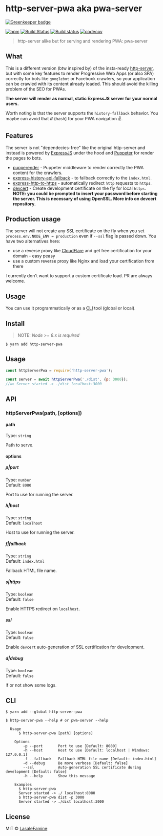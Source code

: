 # http-server-pwa aka pwa-server
[![Greenkeeper badge](https://badges.greenkeeper.io/LasaleFamine/http-server-pwa.svg)](https://greenkeeper.io/)

[![npm](https://img.shields.io/npm/v/http-server-pwa.svg?style=flat)](https://github.com/LasaleFamine/http-server-pwa) [![Build Status](https://travis-ci.org/LasaleFamine/http-server-pwa.svg?branch=master&style=flat)](https://travis-ci.org/LasaleFamine/http-server-pwa) [![Build status](https://ci.appveyor.com/api/projects/status/k5ssy06tt4ru1269?svg=true&style=flat)](https://ci.appveyor.com/project/LasaleFamine/http-server-pwa) [![codecov](https://codecov.io/gh/LasaleFamine/http-server-pwa/badge.svg?branch=master&style=flat)](https://codecov.io/gh/LasaleFamine/http-server-pwa?branch=master)

> http-server alike but for serving and rendering PWA: pwa-server

## What

This is a different version (btw inspired by) of the insta-ready [http-server](https://github.com/indexzero/http-server), but with some key features to render Progressive Web Apps (or also SPA) correctly for bots like `googlebot` or Facebook crawlers, so your application can be crawled with its content already loaded. This should avoid the killing problem of the SEO for PWAs.

**The server will render as normal, static ExpressJS server for your normal users.**

Worth noting is that the server supports the `history-fallback` behavior. You maybe can avoid that ***#*** (hash) for your PWA navigation ✌️.

## Features

The server is not "dependecies-free" like the original http-server and instead is powered by [ExpressJS](https://github.com/expressjs/express) under the hood and [Puppeter](https://github.com/GoogleChrome/puppeteer/) for render the pages to bots.

* [pupperender](https://github.com/LasaleFamine/pupperender) - Puppeter middleware to render correctly the PWA content for the crawlers.
* [express-history-api-fallback](https://www.npmjs.com/package/express-history-api-fallback) - to fallback correctly to the `index.html`.
* [express-http-to-https](https://www.npmjs.com/package/express-http-to-https) - automatically redirect `http` requests to `https`.
* [devcert](https://github.com/davewasmer/devcert) - Create development certificate on the fly for local `https`. **NOTE: you could be prompted to insert your password before starting the server. This is necessary of using OpenSSL. More info on devcert repository.**

## Production usage

The server will not create any SSL certificate on the fly when you set `process.env.NODE_ENV = production` even if `--ssl` flag is passed down.
You have two alternatives here:
- use a reverse proxy like [CloudFlare](https://cloudflare.com) and get free certification for your domain - easy peasy
- use a custom reverse proxy like Nginx and load your certification from there

I currently don't want to support a custom certificate load. PR are always welcome.

## Usage

You can use it programmatically or as a [CLI](#CLI) tool (global or local).

## Install
> NOTE: *Node >= 8.x is required*

```
$ yarn add http-server-pwa
```

## Usage

```js
const httpServerPwa = require('http-server-pwa');

const server = await httpServerPwa('./dist', {p: 3000});
//=> Server started -> ./dist localhost:3000
```

## API

### httpServerPwa(path, [options])

#### path

Type: `string`

Path to serve.

#### options

##### p|port

Type: `number`<br>
Default: `8080`

Port to use for running the server.

##### h|host

Type: `string`<br>
Default: `localhost`

Host to use for running the server.

##### f|fallback

Type: `string`<br>
Default: `index.html`

Fallback HTML file name.

##### s|https

Type: `boolean`<br>
Default: `false`

Enable HTTPS redirect on `localhost`.

##### ssl

Type: `boolean`<br>
Default: `false`

Enable `devcert` auto-generation of SSL certification for development.

##### d|debug

Type: `boolean`<br>
Default: `false`

If or not show some logs.


## CLI

```
$ yarn add --global http-server-pwa
```

```
$ http-server-pwa --help # or pwa-server --help

  Usage
	  $ http-server-pwa [path] [options]

	Options
		-p --port       Port to use [Default: 8080]
		-h --host       Host to use [Default: localhost | Windows: 127.0.0.1]
		-f --fallback   Fallback HTML file name [Default: index.html]
		-d --debug      Be more verbose [Default: false]
		--ssl           Auto-generation SSL certificate during development [Default: false]
		-h --help       Show this message

	Examples
	  $ http-server-pwa
	  Server started -> ./ localhost:8080
	  $ http-server-pwa dist -p 3000
	  Server started -> ./dist localhost:3000
```


## License

MIT © [LasaleFamine](https://godev.space)
